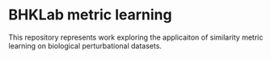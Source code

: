 # BHKLab metric learning

This repository represents work exploring the applicaiton of similarity metric learning on biological perturbational datasets. 
